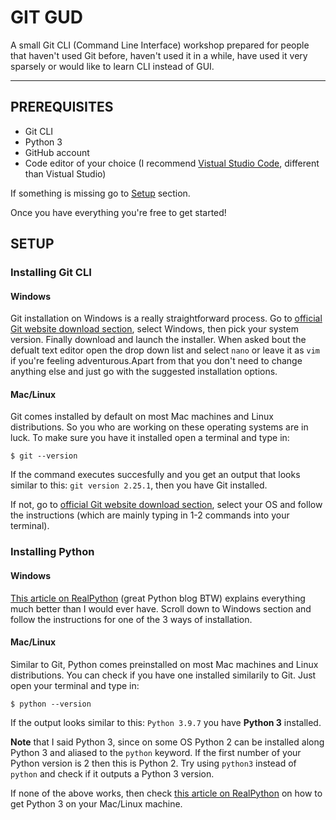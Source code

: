 # GIT GUD

A small Git CLI (Command Line Interface) workshop prepared for people that haven't used Git before, haven't used it in a while, have used it very sparsely or would like to learn CLI instead of GUI. 

---
## PREREQUISITES
- Git CLI 
- Python 3 
- GitHub account
- Code editor of your choice (I recommend [Vistual Studio Code](https://code.visualstudio.com/?wt.mc_id=vscom_downloads), different than Vistual Studio)

If something is missing go to [Setup](#setup) section.

Once you have everything you're free to get started!
 
## SETUP
### Installing Git CLI
#### Windows
Git installation on Windows is a really straightforward process. Go to  [official Git website download section](https://git-scm.com/downloads), select Windows, then pick your system version. Finally download and launch the installer. When asked bout the defualt text editor open the drop down list and select `nano` or leave it as `vim` if you're feeling adventurous.Apart from that you don't need to change anything else and just go with the suggested installation options. 

#### Mac/Linux
Git comes installed by default on most Mac machines and Linux distributions. So you who are working on these operating systems are in luck. To make sure you have it installed open a terminal and type in:
```
$ git --version
```
If the command executes succesfully and you get an output that looks similar to this: `git version 2.25.1`, then you have Git installed.

If not, go to [official Git website download section](https://git-scm.com/downloads), select your OS and follow the instructions (which are mainly typing in 1-2 commands into your terminal).

### Installing Python
#### Windows
[This article on RealPython](https://realpython.com/installing-python/) (great Python blog BTW) explains everything much better than I would ever have. Scroll down to Windows section and follow the instructions for one of the 3 ways of installation.

#### Mac/Linux
Similar to Git, Python comes preinstalled on most Mac machines and Linux distributions. You can check if you have one installed similarily to Git. Just open your terminal and type in: 
```
$ python --version
```
If the output looks similar to this: `Python 3.9.7` you have **Python 3** installed.

**Note** that I said Python 3, since on some OS Python 2 can be installed along Python 3 and aliased to the `python` keyword. If the first number of your Python version is 2 then this is Python 2. Try using `python3` instead of `python` and check if it outputs a Python 3 version.

If none of the above works, then check [this article on RealPython](https://realpython.com/installing-python/) on how to get Python 3 on your Mac/Linux machine.

